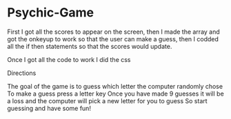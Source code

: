 # Psychic-Game

First I got all the scores to appear on the screen, then I made the array and got the onkeyup to work so that the user can make a guess, then I codded all the if then statements so that the scores would update.

Once I got all the code to work I did the css 

Directions

The goal of the game is to guess which letter the computer randomly chose
To make a guess press a letter key 
Once you have made 9 guesses it will be a loss and the computer will pick a new letter for you to guess
So start guessing and have some fun!


